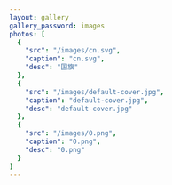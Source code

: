 ```yaml
---
layout: gallery
gallery_password: images
photos: [
  {
    "src": "/images/cn.svg",
    "caption": "cn.svg",
    "desc": "国旗"
  },
  {
    "src": "/images/default-cover.jpg",
    "caption": "default-cover.jpg",
    "desc": "default-cover.jpg"
  },
  {
    "src": "/images/0.png",
    "caption": "0.png",
    "desc": "0.png"
  }
]
---
```



